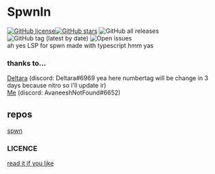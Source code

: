# SpwnIn
<a href="https://github.com/Avaneesh-coder/SpwnIn/blob/main/LICENSE"><img alt="GitHub license" src="https://img.shields.io/github/license/Avaneesh-coder/SpwnIn"></a><a href="https://github.com/Spu7Nix/SPWN-language/stargazers"><img alt="GitHub stars" src="https://img.shields.io/github/stars/Avaneesh-coder/SpwnIn"></a> <img alt="GitHub all releases" src="https://img.shields.io/github/downloads/Avaneesh-coder/SpwnIn/total"><img alt="GitHub tag (latest by date)" src="https://img.shields.io/github/v/tag/avaneesh-coder/spwnin?label=Version"> <img alt="Open issues" src="https://shields.io/github/issues/Avaneesh-coder/SpwnIn"><br>
ah yes LSP for spwn made with typescript hmm yas






### thanks to...
[Deltara](https://github.com/Deltara3) (discord: Deltara#6969 yea here numbertag will be change in 3 days because nitro so i'll update ir)<br>
[Me](https://github.com/Avaneesh-coder) (discord: AvaneeshNotFound#6652)


## repos
[spwn](https://github.com/Spu7Nix/SPWN-language/)
### LICENCE 
[read it if you like](LICENSE)
